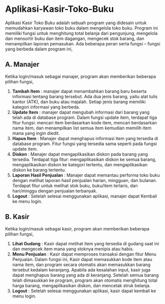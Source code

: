 # Aplikasi-Kasir-Toko-Buku
Aplikasi Kasir Toko Buku adalah  sebuah program yang didesain untuk memudahkan karyawan toko buku dalam mengelola toko buku. Program ini memiliki fungsi untuk menghitung total belanja dari pengunjung, mengelola dan mensortir buku dan item dagangan, mengecek stok barang, dan menampilkan laporan pemasukan.
Ada beberapa peran serta fungsi – fungsi yang berbeda dalam program ini,
## A.	Manajer
Ketika login/masuk sebagai manajer, program akan memberikan beberapa pilihan fungsi,
1.	**Tambah Item** : manajer dapat menambahkan barang baru beserta informasi tentang barang tersebut. Ada dua jenis barang, yaitu alat tulis kantor (ATK), dan buku atau majalah. Setiap jenis barang memiliki kategori informasi yang berbeda.
2.	**Update Item** : manajer dapat mengubah informasi dari barang yang telah ada di database program. Dalam fungsi update item, terdapat tiga fitur fungsi: mencari item berdasarkan kode item, mencari berdasarkan nama item, dan menampilkan list semua item kemudian memilih item mana yang ingin diedit. 
3.	**Hapus Item** : Manajer dapat menghapus informasi item yang tersedia di database program. Fitur fungsi yang tersedia sama seperti pada fungsi update item.
4.	**Diskon** : Manajer dapat mengaplikasikan diskon pada barang yang tersedia. Terdapat tiga fitur: mengaplikasikan diskon ke semua barang, mengaplikasikan diskon ke kategori tertentu, dan mengaplikasikan diskon ke barang tertentu.
5.	**Laporan Hasil Penjualan** : Manajer dapat memantau performa toko buku dengan melihat laporan hasil penjualan harian, mingguan, dan bulanan. Terdapat fitur untuk melihat stok buku, buku/item terlaris, dan hari/minggu dengan penjualan terbanyak. 
6.	 **Logout** : Setelah selesai menggunakan aplikasi, manajer dapat Kembali ke menu login.
## B.	Kasir 
Ketika login/masuk sebagai kasir, program akan memberikan beberapa pilihan fungsi,
1.	**Lihat Gudang** : Kasir dapat melihat item yang tersedia di gudang saat ini dan mengecek item mana yang stoknya menipis atau habis.
2.	**Menu Penjualan** : Kasir dapat memproses transaksi dengan fitur Menu Penjualan. Dalam fungsi ini, Kasir dapat memasukkan kode item atau nama item, dan program secara otomatis akan memasukkan barang tersebut kedalam keranjang. Apabila ada kesalahan input, kasir juga dapat menghapus barang yang ada di keranjang. Setelah semua barang telah dimasukkan ke program, program akan otomatis menghitung total harga barang, mengaplikasikan diskon, dan mencetak struk belanja.
3.	**Logout** : Setelah selesai menggunakan aplikasi, kasir dapat kembali ke menu login.

